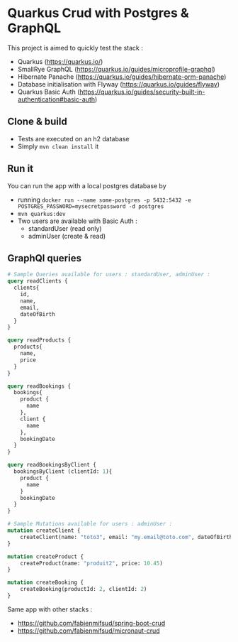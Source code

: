 # Quarkus Crud with Postgres & GraphQL

This project is aimed to quickly test the stack :
- Quarkus (https://quarkus.io/)
- SmallRye GraphQL (https://quarkus.io/guides/microprofile-graphql)
- Hibernate Panache (https://quarkus.io/guides/hibernate-orm-panache)
- Database initialisation with Flyway (https://quarkus.io/guides/flyway)
- Quarkus Basic Auth (https://quarkus.io/guides/security-built-in-authentication#basic-auth)

## Clone & build

- Tests are executed on an h2 database
- Simply `mvn clean install` it

## Run it

You can run the app with a local postgres database by
- running `docker run --name some-postgres -p 5432:5432 -e POSTGRES_PASSWORD=mysecretpassword -d postgres`
- `mvn quarkus:dev`
- Two users are available with Basic Auth :
  - standardUser (read only)
  - adminUser (create & read)

## GraphQl queries
```graphql
# Sample Queries available for users : standardUser, adminUser : 
query readClients {
  clients{
    id,
    name,
    email,
    dateOfBirth
  }
}

query readProducts {
  products{
    name,
    price
  }
}

query readBookings {
  bookings{
    product {
      name
    },
    client {
      name
    },
    bookingDate
  }
}

query readBookingsByClient {
  bookingsByClient (clientId: 1){
    product {
      name
    }
    bookingDate
  }
}

# Sample Mutations available for users : adminUser : 
mutation createClient {
    createClient(name: "toto3", email: "my.email@toto.com", dateOfBirth: "1986-01-17 00:12:12.000")
}

mutation createProduct {
    createProduct(name: "produit2", price: 10.45)
}

mutation createBooking {
    createBooking(productId: 2, clientId: 2)
}
```

Same app with other stacks : 
- https://github.com/fabienmifsud/spring-boot-crud
- https://github.com/fabienmifsud/micronaut-crud